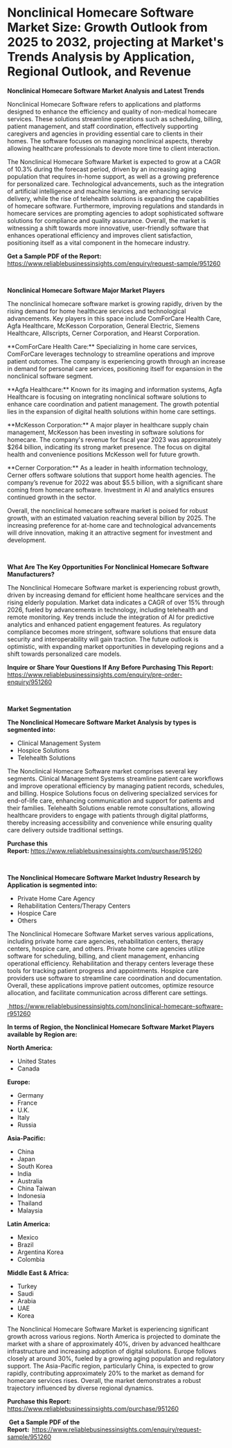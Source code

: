 <p><h1>Nonclinical Homecare Software Market Size: Growth Outlook from 2025 to 2032, projecting at Market's Trends Analysis by Application, Regional Outlook, and Revenue</h1></p><p><strong>Nonclinical Homecare Software Market Analysis and Latest Trends</strong></p>
<p><p>Nonclinical Homecare Software refers to applications and platforms designed to enhance the efficiency and quality of non-medical homecare services. These solutions streamline operations such as scheduling, billing, patient management, and staff coordination, effectively supporting caregivers and agencies in providing essential care to clients in their homes. The software focuses on managing nonclinical aspects, thereby allowing healthcare professionals to devote more time to client interaction.</p><p>The Nonclinical Homecare Software Market is expected to grow at a CAGR of 10.3% during the forecast period, driven by an increasing aging population that requires in-home support, as well as a growing preference for personalized care. Technological advancements, such as the integration of artificial intelligence and machine learning, are enhancing service delivery, while the rise of telehealth solutions is expanding the capabilities of homecare software. Furthermore, improving regulations and standards in homecare services are prompting agencies to adopt sophisticated software solutions for compliance and quality assurance. Overall, the market is witnessing a shift towards more innovative, user-friendly software that enhances operational efficiency and improves client satisfaction, positioning itself as a vital component in the homecare industry.</p></p>
<p><strong>Get a Sample PDF of the Report:&nbsp;</strong> <a href="https://www.reliablebusinessinsights.com/enquiry/request-sample/951260?utm_campaign=3073&utm_medium=2&utm_source=Github&utm_content=ia&utm_term=17042025&utm_id=nonclinical-homecare-software">https://www.reliablebusinessinsights.com/enquiry/request-sample/951260</a></p>
<p>&nbsp;</p>
<p><strong>Nonclinical Homecare Software Major Market Players</strong></p>
<p><p>The nonclinical homecare software market is growing rapidly, driven by the rising demand for home healthcare services and technological advancements. Key players in this space include ComForCare Health Care, Agfa Healthcare, McKesson Corporation, General Electric, Siemens Healthcare, Allscripts, Cerner Corporation, and Hearst Corporation.</p><p>**ComForCare Health Care:** Specializing in home care services, ComForCare leverages technology to streamline operations and improve patient outcomes. The company is experiencing growth through an increase in demand for personal care services, positioning itself for expansion in the nonclinical software segment.</p><p>**Agfa Healthcare:** Known for its imaging and information systems, Agfa Healthcare is focusing on integrating nonclinical software solutions to enhance care coordination and patient management. The growth potential lies in the expansion of digital health solutions within home care settings.</p><p>**McKesson Corporation:** A major player in healthcare supply chain management, McKesson has been investing in software solutions for homecare. The company's revenue for fiscal year 2023 was approximately $264 billion, indicating its strong market presence. The focus on digital health and convenience positions McKesson well for future growth.</p><p>**Cerner Corporation:** As a leader in health information technology, Cerner offers software solutions that support home health agencies. The company’s revenue for 2022 was about $5.5 billion, with a significant share coming from homecare software. Investment in AI and analytics ensures continued growth in the sector.</p><p>Overall, the nonclinical homecare software market is poised for robust growth, with an estimated valuation reaching several billion by 2025. The increasing preference for at-home care and technological advancements will drive innovation, making it an attractive segment for investment and development.</p></p>
<p>&nbsp;</p>
<p><strong>What Are The Key Opportunities For Nonclinical Homecare Software Manufacturers?</strong></p>
<p><p>The Nonclinical Homecare Software market is experiencing robust growth, driven by increasing demand for efficient home healthcare services and the rising elderly population. Market data indicates a CAGR of over 15% through 2026, fueled by advancements in technology, including telehealth and remote monitoring. Key trends include the integration of AI for predictive analytics and enhanced patient engagement features. As regulatory compliance becomes more stringent, software solutions that ensure data security and interoperability will gain traction. The future outlook is optimistic, with expanding market opportunities in developing regions and a shift towards personalized care models.</p></p>
<p><strong>Inquire or Share Your Questions If Any Before Purchasing This Report:</strong> <a href="https://www.reliablebusinessinsights.com/enquiry/pre-order-enquiry/951260?utm_campaign=3073&utm_medium=2&utm_source=Github&utm_content=ia&utm_term=17042025&utm_id=nonclinical-homecare-software">https://www.reliablebusinessinsights.com/enquiry/pre-order-enquiry/951260</a></p>
<p>&nbsp;</p>
<p><strong>Market Segmentation</strong></p>
<p><strong>The Nonclinical Homecare Software Market Analysis by types is segmented into:</strong></p>
<p><ul><li>Clinical Management System</li><li>Hospice Solutions</li><li>Telehealth Solutions</li></ul></p>
<p><p>The Nonclinical Homecare Software market comprises several key segments. Clinical Management Systems streamline patient care workflows and improve operational efficiency by managing patient records, schedules, and billing. Hospice Solutions focus on delivering specialized services for end-of-life care, enhancing communication and support for patients and their families. Telehealth Solutions enable remote consultations, allowing healthcare providers to engage with patients through digital platforms, thereby increasing accessibility and convenience while ensuring quality care delivery outside traditional settings.</p></p>
<p><strong>Purchase this Report:&nbsp;</strong><a href="https://www.reliablebusinessinsights.com/purchase/951260?utm_campaign=3073&utm_medium=2&utm_source=Github&utm_content=ia&utm_term=17042025&utm_id=nonclinical-homecare-software">https://www.reliablebusinessinsights.com/purchase/951260</a></p>
<p>&nbsp;</p>
<p><strong>The Nonclinical Homecare Software Market Industry Research by Application is segmented into:</strong></p>
<p><ul><li>Private Home Care Agency</li><li>Rehabilitation Centers/Therapy Centers</li><li>Hospice Care</li><li>Others</li></ul></p>
<p><p>The Nonclinical Homecare Software Market serves various applications, including private home care agencies, rehabilitation centers, therapy centers, hospice care, and others. Private home care agencies utilize software for scheduling, billing, and client management, enhancing operational efficiency. Rehabilitation and therapy centers leverage these tools for tracking patient progress and appointments. Hospice care providers use software to streamline care coordination and documentation. Overall, these applications improve patient outcomes, optimize resource allocation, and facilitate communication across different care settings.</p></p>
<p><a href="https://www.reliablebusinessinsights.com/nonclinical-homecare-software-r951260?utm_campaign=3073&utm_medium=2&utm_source=Github&utm_content=ia&utm_term=17042025&utm_id=nonclinical-homecare-software">&nbsp;https://www.reliablebusinessinsights.com/nonclinical-homecare-software-r951260</a></p>
<p><strong>In terms of Region, the Nonclinical Homecare Software Market Players available by Region are:</strong></p>
<p>
    <p> <strong> North America: </strong>
        <ul>
            <li>United States</li>
            <li>Canada</li>
        </ul>
        </p> 
    <p> <strong> Europe: </strong>
        <ul>
            <li>Germany</li>
            <li>France</li>
            <li>U.K.</li>
            <li>Italy</li>
            <li>Russia</li>
        </ul>
        </p> 
    <p> <strong> Asia-Pacific: </strong>
        <ul>
            <li>China</li>
            <li>Japan</li>
            <li>South Korea</li>
            <li>India</li>
            <li>Australia</li>
            <li>China Taiwan</li>
            <li>Indonesia</li>
            <li>Thailand</li>
            <li>Malaysia</li>
        </ul>
        </p> 
    <p> <strong> Latin America: </strong>
        <ul>
            <li>Mexico</li>
            <li>Brazil</li>
            <li>Argentina Korea</li>
            <li>Colombia</li>
        </ul>
        </p> 
    <p> <strong> Middle East & Africa: </strong>
        <ul>
            <li>Turkey</li>
            <li>Saudi</li>
            <li>Arabia</li>
            <li>UAE</li>
            <li>Korea</li>
        </ul>
    </p>
    </p>
<p><p>The Nonclinical Homecare Software Market is experiencing significant growth across various regions. North America is projected to dominate the market with a share of approximately 40%, driven by advanced healthcare infrastructure and increasing adoption of digital solutions. Europe follows closely at around 30%, fueled by a growing aging population and regulatory support. The Asia-Pacific region, particularly China, is expected to grow rapidly, contributing approximately 20% to the market as demand for homecare services rises. Overall, the market demonstrates a robust trajectory influenced by diverse regional dynamics.</p></p>
<p><strong>Purchase this Report: </strong><a href="https://www.reliablebusinessinsights.com/purchase/951260?utm_campaign=3073&utm_medium=2&utm_source=Github&utm_content=ia&utm_term=17042025&utm_id=nonclinical-homecare-software">https://www.reliablebusinessinsights.com/purchase/951260</a></p>
<p>&nbsp;<strong>Get a Sample PDF of the Report:&nbsp;&nbsp;</strong><a href="https://www.reliablebusinessinsights.com/enquiry/request-sample/951260?utm_campaign=3073&utm_medium=2&utm_source=Github&utm_content=ia&utm_term=17042025&utm_id=nonclinical-homecare-software">https://www.reliablebusinessinsights.com/enquiry/request-sample/951260</a></p>
<p><strong></strong></p>
<p><p></p><p></p><p></p></p>